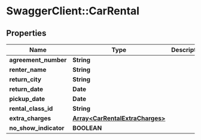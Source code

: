 # SwaggerClient::CarRental

## Properties
Name | Type | Description | Notes
------------ | ------------- | ------------- | -------------
**agreement_number** | **String** |  | [optional] 
**renter_name** | **String** |  | [optional] 
**return_city** | **String** |  | [optional] 
**return_date** | **Date** |  | [optional] 
**pickup_date** | **Date** |  | [optional] 
**rental_class_id** | **String** |  | [optional] 
**extra_charges** | [**Array&lt;CarRentalExtraCharges&gt;**](CarRentalExtraCharges.md) |  | [optional] 
**no_show_indicator** | **BOOLEAN** |  | [optional] 


